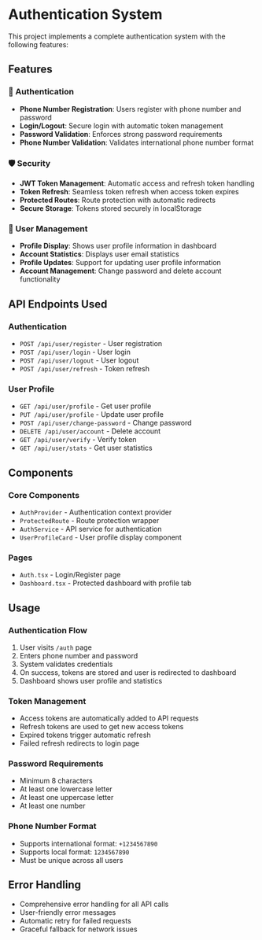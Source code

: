 # Authentication System

This project implements a complete authentication system with the following features:

## Features

### 🔐 Authentication
- **Phone Number Registration**: Users register with phone number and password
- **Login/Logout**: Secure login with automatic token management
- **Password Validation**: Enforces strong password requirements
- **Phone Number Validation**: Validates international phone number format

### 🛡️ Security
- **JWT Token Management**: Automatic access and refresh token handling
- **Token Refresh**: Seamless token refresh when access token expires
- **Protected Routes**: Route protection with automatic redirects
- **Secure Storage**: Tokens stored securely in localStorage

### 👤 User Management
- **Profile Display**: Shows user profile information in dashboard
- **Account Statistics**: Displays user email statistics
- **Profile Updates**: Support for updating user profile information
- **Account Management**: Change password and delete account functionality

## API Endpoints Used

### Authentication
- `POST /api/user/register` - User registration
- `POST /api/user/login` - User login
- `POST /api/user/logout` - User logout
- `POST /api/user/refresh` - Token refresh

### User Profile
- `GET /api/user/profile` - Get user profile
- `PUT /api/user/profile` - Update user profile
- `POST /api/user/change-password` - Change password
- `DELETE /api/user/account` - Delete account
- `GET /api/user/verify` - Verify token
- `GET /api/user/stats` - Get user statistics

## Components

### Core Components
- `AuthProvider` - Authentication context provider
- `ProtectedRoute` - Route protection wrapper
- `AuthService` - API service for authentication
- `UserProfileCard` - User profile display component

### Pages
- `Auth.tsx` - Login/Register page
- `Dashboard.tsx` - Protected dashboard with profile tab

## Usage

### Authentication Flow
1. User visits `/auth` page
2. Enters phone number and password
3. System validates credentials
4. On success, tokens are stored and user is redirected to dashboard
5. Dashboard shows user profile and statistics

### Token Management
- Access tokens are automatically added to API requests
- Refresh tokens are used to get new access tokens
- Expired tokens trigger automatic refresh
- Failed refresh redirects to login page

### Password Requirements
- Minimum 8 characters
- At least one lowercase letter
- At least one uppercase letter
- At least one number

### Phone Number Format
- Supports international format: `+1234567890`
- Supports local format: `1234567890`
- Must be unique across all users

## Error Handling
- Comprehensive error handling for all API calls
- User-friendly error messages
- Automatic retry for failed requests
- Graceful fallback for network issues
